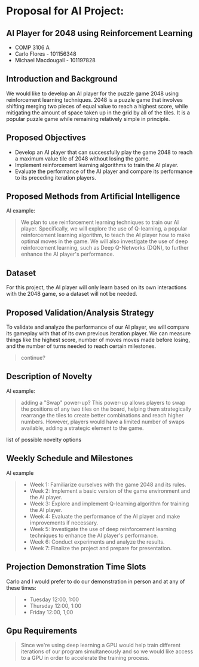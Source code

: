 # Proposal for AI Project: 

## AI Player for 2048 using Reinforcement Learning

- COMP 3106 A 
- Carlo Flores - 101156348
- Michael Macdougall - 101197828

## Introduction and Background
We would like to develop an AI player for the puzzle game 2048 using reinforcement learning techniques. 2048 is a puzzle game that involves shifting merging two pieces of equal value to reach a highest score, while mitigating the amount of space taken up in the grid by all of the tiles. It is a popular puzzle game while remaining relatively simple in principle.

## Proposed Objectives
- Develop an AI player that can successfully play the game 2048 to reach a maximum value tile of 2048 without losing the game.
- Implement reinforcement learning algorithms to train the AI player.
- Evaluate the performance of the AI player and compare its performance to its preceding iteration players.

## Proposed Methods from Artificial Intelligence
AI example:
>We plan to use reinforcement learning techniques to train our AI player. Specifically, we will explore the use of Q-learning, a popular reinforcement learning algorithm, to teach the AI player how to make optimal moves in the game. We will also investigate the use of deep reinforcement learning, such as Deep Q-Networks (DQN), to further enhance the AI player's performance.

## Dataset
For this project, the AI player will only learn based on its own interactions with the 2048 game, so a dataset will not be needed.

## Proposed Validation/Analysis Strategy
To validate and analyze the performance of our AI player, we will compare its gameplay with that of its own previous iteration player. We can measure things like the highest score, number of moves moves made before losing, and the number of turns needed to reach certain milestones.
>continue?

## Description of Novelty
AI example:
>adding a "Swap" power-up? This power-up allows players to swap the positions of any two tiles on the board, helping them strategically rearrange the tiles to create better combinations and reach higher numbers. However, players would have a limited number of swaps available, adding a strategic element to the game.

list of possible novelty options

## Weekly Schedule and Milestones
AI example
>- Week 1: Familiarize ourselves with the game 2048 and its rules.
>- Week 2: Implement a basic version of the game environment and the AI player.
>- Week 3: Explore and implement Q-learning algorithm for training the AI player.
>- Week 4: Evaluate the performance of the AI player and make improvements if necessary.
>- Week 5: Investigate the use of deep reinforcement learning techniques to enhance the AI player's performance.
>- Week 6: Conduct experiments and analyze the results.
>- Week 7: Finalize the project and prepare for presentation.

## Projection Demonstration Time Slots
Carlo and I would prefer to do our demonstration in person and at any of these times:
>- Tuesday 12:00, 1:00
>- Thursday 12:00, 1:00
>- Friday 12:00, 1,00

## Gpu Requirements
> Since we're using deep learning a GPU would help train different iterations of our program simultaneously and so we would like access to a GPU in order to accelerate the training process.

